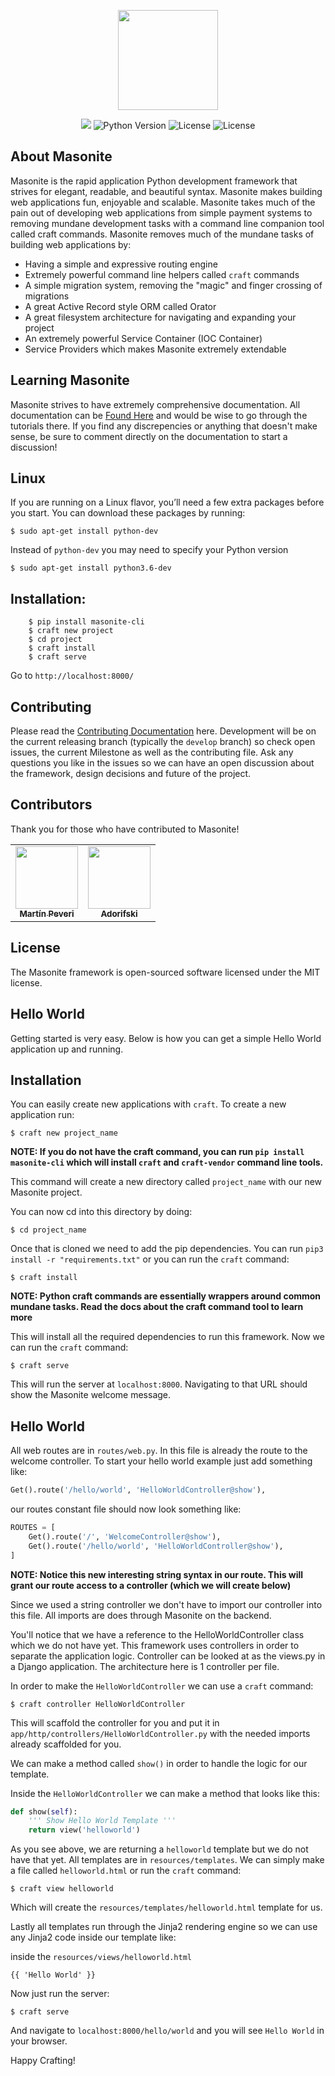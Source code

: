 
<p align="center">
<img src="https://i.imgur.com/rEXcoMn.png" width="160px"> 
</p>

<p align="center">

<img src="https://travis-ci.org/MasoniteFramework/masonite.svg?branch=master">
<img src="https://img.shields.io/badge/python-3.4+-blue.svg" alt="Python Version"> <img src="https://img.shields.io/github/license/MasoniteFramework/masonite.svg" alt="License"> 
<img src="https://coveralls.io/repos/github/MasoniteFramework/core/badge.svg?branch=master" alt="License"> 

</p>

## About Masonite

Masonite is the rapid application Python development framework that strives for elegant, readable, and beautiful syntax. Masonite makes building web applications fun, enjoyable and scalable. Masonite takes much of the pain out of developing web applications from simple payment systems to removing mundane development tasks with a command line companion tool called craft commands. Masonite removes much of the mundane tasks of building web applications by:

* Having a simple and expressive routing engine
* Extremely powerful command line helpers called `craft` commands
* A simple migration system, removing the "magic" and finger crossing of migrations
* A great Active Record style ORM called Orator
* A great filesystem architecture for navigating and expanding your project
* An extremely powerful Service Container (IOC Container)
* Service Providers which makes Masonite extremely extendable

## Learning Masonite

Masonite strives to have extremely comprehensive documentation. All documentation can be [Found Here](https://masoniteframework.gitbooks.io/docs/content/) and would be wise to go through the tutorials there. If you find any discrepencies or anything that doesn't make sense, be sure to comment directly on the documentation to start a discussion!

## Linux

If you are running on a Linux flavor, you’ll need a few extra packages before you start. You can download these packages by running:

```
$ sudo apt-get install python-dev
```

Instead of `python-dev` you may need to specify your Python version

```
$ sudo apt-get install python3.6-dev
```

## Installation:

```
    $ pip install masonite-cli
    $ craft new project
    $ cd project
    $ craft install
    $ craft serve
```

Go to `http://localhost:8000/`

## Contributing

Please read the [Contributing Documentation](https://masoniteframework.gitbooks.io/docs/content/todo-contributing.html) here. Development will be on the current releasing branch (typically the `develop` branch) so check open issues, the current Milestone as well as the contributing file. Ask any questions you like in the issues so we can have an open discussion about the framework, design decisions and future of the project.

## Contributors

Thank you for those who have contributed to Masonite!

<!-- ALL-CONTRIBUTORS-LIST:START - Do not remove or modify this section -->
<!-- prettier-ignore -->
| | |
| :-------------: | :-------------: |
| [<img src="https://avatars.githubusercontent.com/u/6276555?v=3" width="100px;"/><br /><sub><b>Martín Peveri</b></sub>](https://github.com/mapeveri) | [<img src="https://avatars.githubusercontent.com/u/25895176?v=3" width="100px;"/><br /><sub><b>Adorifski</b></sub>](https://github.com/afdolriski) |

## License

The Masonite framework is open-sourced software licensed under the MIT license. 

## Hello World

Getting started is very easy. Below is how you can get a simple Hello World application up and running.

## Installation

You can easily create new applications with `craft`. To create a new application run:

    $ craft new project_name

**NOTE: If you do not have the craft command, you can run `pip install masonite-cli` which will install `craft` and `craft-vendor` command line tools.**

This command will create a new directory called `project_name` with our new Masonite project.

You can now cd into this directory by doing:

    $ cd project_name

Once that is cloned we need to add the pip dependencies. You can run `pip3 install -r "requirements.txt"` or you can run the `craft` command:

    $ craft install

**NOTE: Python craft commands are essentially wrappers around common mundane tasks. Read the docs about the craft command tool to learn more**

This will install all the required dependencies to run this framework. Now we can run the `craft` command:

    $ craft serve

This will run the server at `localhost:8000`. Navigating to that URL should show the Masonite welcome message.

## Hello World

All web routes are in `routes/web.py`. In this file is already the route to the welcome controller. To start your hello world example just add something like:

```python
Get().route('/hello/world', 'HelloWorldController@show'),
```

our routes constant file should now look something like:

```python
ROUTES = [
    Get().route('/', 'WelcomeController@show'),
    Get().route('/hello/world', 'HelloWorldController@show'),
]
```

**NOTE: Notice this new interesting string syntax in our route. This will grant our route access to a controller (which we will create below)**

Since we used a string controller we don't have to import our controller into this file. All imports are does through Masonite on the backend.

You'll notice that we have a reference to the HelloWorldController class which we do not have yet. This framework uses controllers in order to separate the application logic. Controller can be looked at as the views.py in a Django application. The architecture here is 1 controller per file.

In order to make the `HelloWorldController` we can use a `craft` command:

    $ craft controller HelloWorldController

This will scaffold the controller for you and put it in `app/http/controllers/HelloWorldController.py` with the needed imports already scaffolded for you.

We can make a method called `show()` in order to handle the logic for our template.

Inside the `HelloWorldController` we can make a method that looks like this:

```python
def show(self):
    ''' Show Hello World Template '''
    return view('helloworld')
```

As you see above, we are returning a `helloworld` template but we do not have that yet. All templates are in `resources/templates`. We can simply make a file called `helloworld.html` or run the `craft` command:

    $ craft view helloworld

Which will create the `resources/templates/helloworld.html` template for us.

Lastly all templates run through the Jinja2 rendering engine so we can use any Jinja2 code inside our template like:

inside the `resources/views/helloworld.html`

```
{{ 'Hello World' }}
```

Now just run the server:

    $ craft serve

And navigate to `localhost:8000/hello/world` and you will see `Hello World` in your browser.

Happy Crafting!
